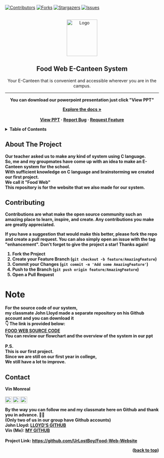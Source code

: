 <div id="top"></div>

<!-- PROJECT SHIELDS -->
[![Contributors][contributors-shield]][contributors-url]
[![Forks][forks-shield]][forks-url]
[![Stargazers][stars-shield]][stars-url]
[![Issues][issues-shield]][issues-url]

<!-- PROJECT LOGO -->
<br />
<div align="center">
  <a href="https://foodweb.me/">
    <img src="https://i.ibb.co/YkgcKsz/Asset-3.png" alt="Logo" width="100" height="120">
  </a>

  <h2 align="center"><b>Food Web E-Canteen System</b></h2>

  <p align="center">
    Your E-Canteen that is convenient and accessible wherever you are in the campus.  
    <hr>
    <b>You can download our powerpoint presentation just click "View PPT"<b><br>
   
  <p align="center">
    <a href="https://github.com/UrLostBoy/Food-Web-Website"><strong>Explore the docs »</strong></a>
    <br />
    <br />
    <a href="https://www.mediafire.com/file/855xbm9sqgdr5j3/FOOD_WEB.pptx/file">View PPT</a>
    ·
    <a href="https://github.com/UrLostBoy/Food-Web-Website/issues">Report Bug</a>
    ·
    <a href="https://github.com/UrLostBoy/Food-Web-Website/issues">Request Feature</a>
  </p>
</div>

<!-- TABLE OF CONTENTS -->
<details>
  <summary>Table of Contents</summary>
  <ol>
    <li>
      <a href="#about-the-project">About The Project</a>
    </li>
    <li><a href="#contributing">Contributing</a></li>
    <li><a href="#contact">Contact</a></li>
  </ol>
</details>
         
<!-- ABOUT THE PROJECT -->
## About The Project
         
Our teacher asked us to make any kind of system using C language.<br>
So, me and my groupmates have come up with an idea to make an E-Canteen system for the school.<br>
With sufficient knowledge on C language and brainstorming we created our first project.<br>
We call it <b>"Food Web"</b><br>
This repository is for the website that we also made for our system. <br>
         
<!-- CONTRIBUTING -->
## Contributing

Contributions are what make the open source community such an amazing place to learn, inspire, and create. Any contributions you make are **greatly appreciated**.

If you have a suggestion that would make this better, please fork the repo and create a pull request. You can also simply open an issue with the tag "enhancement".
Don't forget to give the project a star! Thanks again!

1. Fork the Project
2. Create your Feature Branch (`git checkout -b feature/AmazingFeature`)
3. Commit your Changes (`git commit -m 'Add some AmazingFeature'`)
4. Push to the Branch (`git push origin feature/AmazingFeature`)
5. Open a Pull Request

<h1>Note</h1>       
For the source code of our system, <br>
my classmate John Lloyd made a separate repository on his Github account and you can download it<br>
👇 The link is provided below:  <br>
<a href="https://github.com/Kiyo-18/FoodWeb_E-Canteen_System-V.1.0.0"><b>FOOD WEB SOURCE CODE</b></a> <br>
You can review our flowchart and the overview of the system in our ppt <br>
<br>
<b>P.S.</b> <br>
This is our first project.<br>
Since we are still on our first year in college, <br>
We still have a lot to improve.<br>        
         
<!-- CONTACT -->
## Contact

<b>Vin Monreal</b><br>
<br>
<a href="https://www.instagram.com/vinmreal/" rel="nofollow">
  <img align="left" alt="Vin Monreal - Instagram" width="22px" src="https://camo.githubusercontent.com/c80f9763ed06d4ab9fbcc1a74b8b74cd95e4c7f82d3f1f70233994f236a0faeb/68747470733a2f2f63646e2e6a7364656c6976722e6e65742f6e706d2f73696d706c652d69636f6e734076332f69636f6e732f696e7374616772616d2e737667" data-canonical-src="https://cdn.jsdelivr.net/npm/simple-icons@v3/icons/instagram.svg" style="max-width: 100%;">
</a>
<a href="https://twitter.com/vinreal2" rel="nofollow">
  <img align="left" alt="Vin Monreal - Twitter" width="22px" src="https://camo.githubusercontent.com/055d96e8404ce2ab1dd0af5f1c2030d242309a5bc69e47ff32e0b2ab73307e1e/68747470733a2f2f75706c6f61642e77696b696d656469612e6f72672f77696b6970656469612f73636f2f392f39662f547769747465725f626972645f6c6f676f5f323031322e737667" data-canonical-src="https://upload.wikimedia.org/wikipedia/sco/9/9f/Twitter_bird_logo_2012.svg" style="max-width: 100%;">
</a>
<a href="https://www.facebook.com/markvinz.pocson/" rel="nofollow">
  <img align="left" alt="Vin Monreal - Facebook" width="22px" src="https://camo.githubusercontent.com/013ab4b8c0a14af1d626b6106c10a4ca83129f9b89d063db25612dcb88740bc5/68747470733a2f2f63646e2e6a7364656c6976722e6e65742f6e706d2f73696d706c652d69636f6e734076332f69636f6e732f66616365626f6f6b2e737667" data-canonical-src="https://cdn.jsdelivr.net/npm/simple-icons@v3/icons/facebook.svg" style="max-width: 100%;">
</a><br>
<br>
By the way you can follow me and my classmate here on Github and thank you in advance. 🙇🏻<br>
(Only two of us in our group have Github accounts)<br>
<b>John Lloyd: <a href="https://github.com/Kiyo-18">LLOYD'S GITHUB</a></b> 
<br><b>Vin (Me): <a href="https://github.com/UrLostBoy">MY GITHUB</a></b>         
<br>
Project Link: https://github.com/UrLostBoy/Food-Web-Website               
         
<p align="right">(<a href="#top">back to top</a>)</p>

<!-- MARKDOWN LINKS & IMAGES -->
<!-- https://www.markdownguide.org/basic-syntax/#reference-style-links -->
[contributors-shield]: https://img.shields.io/github/contributors/UrLostBoy/Food-Web-Website.svg?style=for-the-badge
[contributors-url]: https://github.com/UrLostBoy/Food-Web-Website/graphs/contributors
[forks-shield]: https://img.shields.io/github/forks/UrLostBoy/Food-Web-Website.svg?style=for-the-badge
[forks-url]: https://github.com/UrLostBoy/Food-Web-Website/network/members
[stars-shield]: https://img.shields.io/github/stars/UrLostBoy/Food-Web-Website.svg?style=for-the-badge
[stars-url]: https://github.com/UrLostBoy/Food-Web-Website/stargazers
[issues-shield]: https://img.shields.io/github/issues/UrLostBoy/Food-Web-Website.svg?style=for-the-badge
[issues-url]: https://github.com/UrLostBoy/Food-Web-Website/issues

